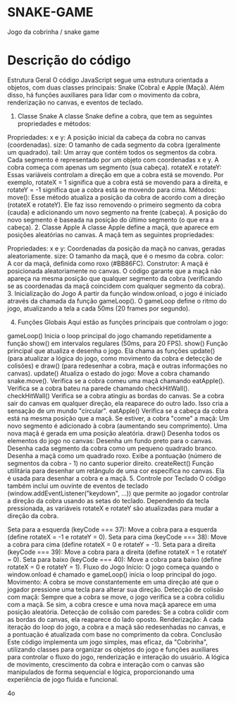 # SNAKE-GAME
Jogo da cobrinha / snake game

<h1> Descrição do código</h1>
<p>Estrutura Geral
O código JavaScript segue uma estrutura orientada a objetos, com duas classes principais: Snake (Cobra) e Apple (Maçã). Além disso, há funções auxiliares para lidar com o movimento da cobra, renderização no canvas, e eventos de teclado.

1. Classe Snake
A classe Snake define a cobra, que tem as seguintes propriedades e métodos:

Propriedades:
x e y: A posição inicial da cabeça da cobra no canvas (coordenadas).
size: O tamanho de cada segmento da cobra (geralmente um quadrado).
tail: Um array que contém todos os segmentos da cobra. Cada segmento é representado por um objeto com coordenadas x e y. A cobra começa com apenas um segmento (sua cabeça).
rotateX e rotateY: Essas variáveis controlam a direção em que a cobra está se movendo. Por exemplo, rotateX = 1 significa que a cobra está se movendo para a direita, e rotateY = -1 significa que a cobra está se movendo para cima.
Métodos:
move(): Esse método atualiza a posição da cobra de acordo com a direção (rotateX e rotateY). Ele faz isso removendo o primeiro segmento da cobra (cauda) e adicionando um novo segmento na frente (cabeça). A posição do novo segmento é baseada na posição do último segmento (o que era a cabeça).
2. Classe Apple
A classe Apple define a maçã, que aparece em posições aleatórias no canvas. A maçã tem as seguintes propriedades:

Propriedades:
x e y: Coordenadas da posição da maçã no canvas, geradas aleatoriamente.
size: O tamanho da maçã, que é o mesmo da cobra.
color: A cor da maçã, definida como roxo (#BB86FC).
Construtor:
A maçã é posicionada aleatoriamente no canvas. O código garante que a maçã não apareça na mesma posição que qualquer segmento da cobra (verificando se as coordenadas da maçã coincidem com qualquer segmento da cobra).
3. Inicialização do Jogo
A partir da função window.onload, o jogo é iniciado através da chamada da função gameLoop(). O gameLoop define o ritmo do jogo, atualizando a tela a cada 50ms (20 frames por segundo).

4. Funções Globais
Aqui estão as funções principais que controlam o jogo:

gameLoop()
Inicia o loop principal do jogo chamando repetidamente a função show() em intervalos regulares (50ms, para 20 FPS).
show()
Função principal que atualiza e desenha o jogo. Ela chama as funções update() (para atualizar a lógica do jogo, como movimento da cobra e detecção de colisões) e draw() (para redesenhar a cobra, maçã e outras informações no canvas).
update()
Atualiza o estado do jogo:
Move a cobra chamando snake.move().
Verifica se a cobra comeu uma maçã chamando eatApple().
Verifica se a cobra bateu na parede chamando checkHitWall().
checkHitWall()
Verifica se a cobra atingiu as bordas do canvas. Se a cobra sair do canvas em qualquer direção, ela reaparece do outro lado. Isso cria a sensação de um mundo "circular".
eatApple()
Verifica se a cabeça da cobra está na mesma posição que a maçã. Se estiver, a cobra "come" a maçã:
Um novo segmento é adicionado à cobra (aumentando seu comprimento).
Uma nova maçã é gerada em uma posição aleatória.
draw()
Desenha todos os elementos do jogo no canvas:
Desenha um fundo preto para o canvas.
Desenha cada segmento da cobra como um pequeno quadrado branco.
Desenha a maçã como um quadrado roxo.
Exibe a pontuação (número de segmentos da cobra - 1) no canto superior direito.
createRect()
Função utilitária para desenhar um retângulo de uma cor específica no canvas. Ela é usada para desenhar a cobra e a maçã.
5. Controle por Teclado
O código também inclui um ouvinte de eventos de teclado (window.addEventListener("keydown", ...)) que permite ao jogador controlar a direção da cobra usando as setas do teclado. Dependendo da tecla pressionada, as variáveis rotateX e rotateY são atualizadas para mudar a direção da cobra.

Seta para a esquerda (keyCode === 37): Move a cobra para a esquerda (define rotateX = -1 e rotateY = 0).
Seta para cima (keyCode === 38): Move a cobra para cima (define rotateX = 0 e rotateY = -1).
Seta para a direita (keyCode === 39): Move a cobra para a direita (define rotateX = 1 e rotateY = 0).
Seta para baixo (keyCode === 40): Move a cobra para baixo (define rotateX = 0 e rotateY = 1).
Fluxo do Jogo
Início: O jogo começa quando o window.onload é chamado e gameLoop() inicia o loop principal do jogo.
Movimento: A cobra se move constantemente em uma direção até que o jogador pressione uma tecla para alterar sua direção.
Detecção de colisão com maçã: Sempre que a cobra se move, o jogo verifica se a cobra colidiu com a maçã. Se sim, a cobra cresce e uma nova maçã aparece em uma posição aleatória.
Detecção de colisão com paredes: Se a cobra colidir com as bordas do canvas, ela reaparece do lado oposto.
Renderização: A cada iteração do loop do jogo, a cobra e a maçã são redesenhadas no canvas, e a pontuação é atualizada com base no comprimento da cobra.
Conclusão
Este código implementa um jogo simples, mas eficaz, da "Cobrinha", utilizando classes para organizar os objetos do jogo e funções auxiliares para controlar o fluxo do jogo, renderização e interação do usuário. A lógica de movimento, crescimento da cobra e interação com o canvas são manipulados de forma sequencial e lógica, proporcionando uma experiência de jogo fluida e funcional.






4o


</p>
